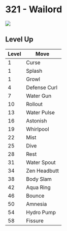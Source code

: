 # 321 - Wailord
![][321]

## Level Up

Level | Move
---   | ---
  1   | Curse
  1   | Splash
  1   | Growl
  4   | Defense Curl
  7   | Water Gun
 10   | Rollout
 13   | Water Pulse
 16   | Astonish
 19   | Whirlpool
 22   | Mist
 25   | Dive
 28   | Rest
 31   | Water Spout
 34   | Zen Headbutt
 38   | Body Slam
 42   | Aqua Ring
 46   | Bounce
 50   | Amnesia
 54   | Hydro Pump
 58   | Fissure

[321]: ../img/pokemon/321.png
